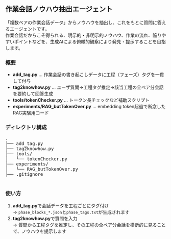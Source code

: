 <h2>作業会話ノウハウ抽出エージェント</h2>

<div class="section">
  <p>
    「複数ペアの作業会話データ」からノウハウを抽出し、これをもとに質問に答えるエージェントです。<br>
    作業会話だからこそ得られる、明示的・非明示的ノウハウ、作業の流れ、陥りやすいポイントなどを、生成AIによる俯瞰的観察により発見・提示することを目指します。
  </p>
</div>

<div class="section">
  <h3>概要</h3>
  <ul>
    <li><b>add_tag.py</b> … 作業会話の書き起こしデータに工程（フェーズ）タグを一貫して付与</li>
    <li><b>tag2knowhow.py</b> … ユーザ質問→工程タグ推定→該当工程の全ペア分会話を要約して回答生成</li>
    <li><b>tools/tokenChecker.py</b> … トークン長チェックなど補助スクリプト</li>
    <li><b>experiments/RAG_butTokenOver.py</b> … embedding token超過で断念したRAG実験用コード</li>
  </ul>
</div>

<div class="section">
  <h3>ディレクトリ構成</h3>
  <pre class="dir-structure">
.
├── add_tag.py
├── tag2knowhow.py
├── tools/
│   └── tokenChecker.py
├── experiments/
│   └── RAG_butTokenOver.py
├── .gitignore
  </pre>
</div>

<div class="section">
  <h3>使い方</h3>
  <ol>
    <li>
      <b>add_tag.py</b>で会話データを工程ごとにタグ付け<br>
      → <code>phase_blocks_*.json</code>と<code>phase_tags.txt</code>が生成されます
    </li>
    <li>
      <b>tag2knowhow.py</b>で質問を入力<br>
      → 質問から工程タグを推定し、その工程の全ペア分会話を横断的に見ることで、ノウハウを提示します
    </li>
  </ol>
</div>
